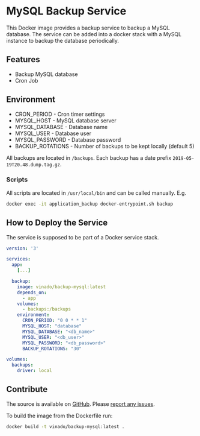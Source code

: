 # MySQL Backup Service

This Docker image provides a backup service to backup a MySQL database. The service can be added into a docker stack with a MySQL instance to backup the database periodically.

## Features

- Backup MySQL database
- Cron Job

## Environment

- CRON_PERIOD - Cron timer settings
- MYSQL_HOST - MySQL database server
- MYSQL_DATABASE - Database name
- MYSQL_USER - Database user
- MYSQL_PASSWORD - Database password
- BACKUP_ROTATIONS - Number of backups to be kept locally (default 5)

All backups are located in `/backups`. Each backup has a date prefix `2019-05-19T20.48.dump.tag.gz`.

### Scripts

All scripts are located in `/usr/local/bin` and can be called manually. E.g.

```sh
docker exec -it application_backup docker-entrypoint.sh backup
```

## How to Deploy the Service

The service is supposed to be part of a Docker service stack.

```yaml
version: '3'

services:
  app:
    [...]

  backup:
    image: vinado/backup-mysql:latest
    depends_on:
      - app
    volumes:
      - backups:/backups
    environment:
      CRON_PERIOD: "0 0 * * 1"
      MYSQL_HOST: "database"
      MYSQL_DATABASE: "<db_name>"
      MYSQL_USER: "<db_user>"
      MYSQL_PASSWORD: "<db_password>"
      BACKUP_ROTATIONS: "30"

volumes:
  backups:
    driver: local
```

## Contribute

The source is available on [GitHub](https://github.com/V1ncNet/docker). Please [report any issues](https://github.com/V1ncNet/docker/issues).

To build the image from the Dockerfile run:

```sh
docker build -t vinado/backup-mysql:latest .
```
